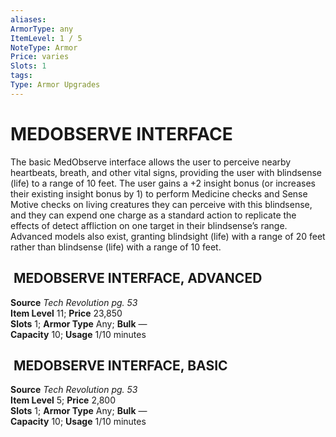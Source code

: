 ```yaml
---
aliases: 
ArmorType: any
ItemLevel: 1 / 5 
NoteType: Armor
Price: varies 
Slots: 1
tags: 
Type: Armor Upgrades
---
```

# MEDOBSERVE INTERFACE
The basic MedObserve interface allows the user to perceive nearby heartbeats, breath, and other vital signs, providing the user with blindsense (life) to a range of 10 feet. The user gains a +2 insight bonus (or increases their existing insight bonus by 1) to perform Medicine checks and Sense Motive checks on living creatures they can perceive with this blindsense, and they can expend one charge as a standard action to replicate the effects of detect affliction on one target in their blindsense’s range.  
Advanced models also exist, granting blindsight (life) with a range of 20 feet rather than blindsense (life) with a range of 10 feet.  

##  MEDOBSERVE INTERFACE, ADVANCED

**Source** _Tech Revolution pg. 53_  
**Item Level** 11; **Price** 23,850  
**Slots** 1; **Armor Type** Any; **Bulk** —  
**Capacity** 10; **Usage** 1/10 minutes  


##  MEDOBSERVE INTERFACE, BASIC

**Source** _Tech Revolution pg. 53_  
**Item Level** 5; **Price** 2,800  
**Slots** 1; **Armor Type** Any; **Bulk** —  
**Capacity** 10; **Usage** 1/10 minutes